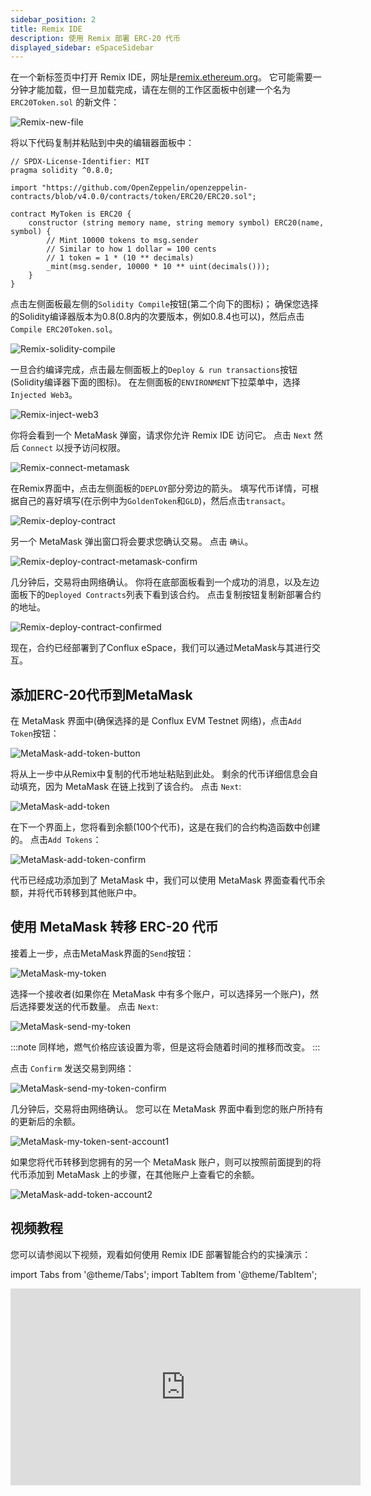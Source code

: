 ```yaml
---
sidebar_position: 2
title: Remix IDE
description: 使用 Remix 部署 ERC-20 代币
displayed_sidebar: eSpaceSidebar
---
```


在一个新标签页中打开 Remix IDE，网址是[remix.ethereum.org](https://remix.ethereum.org)。 它可能需要一分钟才能加载，但一旦加载完成，请在左侧的工作区面板中创建一个名为 `ERC20Token.sol` 的新文件：

![Remix-new-file](../img/remix_new_file-1.png)

将以下代码复制并粘贴到中央的编辑器面板中：

```solidity
// SPDX-License-Identifier: MIT
pragma solidity ^0.8.0;

import "https://github.com/OpenZeppelin/openzeppelin-contracts/blob/v4.0.0/contracts/token/ERC20/ERC20.sol";

contract MyToken is ERC20 {
    constructor (string memory name, string memory symbol) ERC20(name, symbol) {
        // Mint 10000 tokens to msg.sender
        // Similar to how 1 dollar = 100 cents
        // 1 token = 1 * (10 ** decimals)
        _mint(msg.sender, 10000 * 10 ** uint(decimals()));
    }
}
```

点击左侧面板最左侧的`Solidity Compile`按钮(第二个向下的图标)； 确保您选择的Solidity编译器版本为0.8(0.8内的次要版本，例如0.8.4也可以)，然后点击`Compile ERC20Token.sol`。


![Remix-solidity-compile](../img/remix_solidity_compile-1f459820c9caef73c47d3af1c87e71a6-1f459820c9caef73c47d3af1c87e71a6.png)

一旦合约编译完成，点击最左侧面板上的`Deploy & run transactions`按钮(Solidity编译器下面的图标)。 在左侧面板的`ENVIRONMENT`下拉菜单中，选择 `Injected Web3`。

![Remix-inject-web3](../img/remix_injected_web3-dbb0d671a1703239451d7d4e133f68ba-dbb0d671a1703239451d7d4e133f68ba.png)

你将会看到一个 MetaMask 弹窗，请求你允许 Remix IDE 访问它。 点击 `Next` 然后 `Connect` 以授予访问权限。

![Remix-connect-metamask](../img/remix_connect_with_metamask-9d8214740f372d3b41e489cbe23c5884-9d8214740f372d3b41e489cbe23c5884.png)

在Remix界面中，点击左侧面板的`DEPLOY`部分旁边的箭头。 填写代币详情，可根据自己的喜好填写(在示例中为`GoldenToken`和`GLD`)，然后点击`transact`。

![Remix-deploy-contract](../img/remix_deploy_contract-6423d60330003a7ffc0dc28ee5cd8178-6423d60330003a7ffc0dc28ee5cd8178.png)

另一个 MetaMask 弹出窗口将会要求您确认交易。 点击 `确认`。

![Remix-deploy-contract-metamask-confirm](../img/remix_deploy_contract_metamask_confirm-6b4f8c2a751ec4a4b6ad9df96584c623-6b4f8c2a751ec4a4b6ad9df96584c623.png)


几分钟后，交易将由网络确认。 你将在底部面板看到一个成功的消息，以及左边面板下的`Deployed Contracts`列表下看到该合约。 点击复制按钮复制新部署合约的地址。

![Remix-deploy-contract-confirmed](../img/remix_deploy_contract_confirmed-59390e985747c30736f46356a88b4ff1-59390e985747c30736f46356a88b4ff1.png)


现在，合约已经部署到了Conflux eSpace，我们可以通过MetaMask与其进行交互。

## 添加ERC-20代币到MetaMask

在 MetaMask 界面中(确保选择的是 Conflux EVM Testnet 网络)，点击`Add Token`按钮：

![MetaMask-add-token-button](../img/metam-import-token-b2a756a7a4ed3ac17f1a75fca77bf738.png)


将从上一步中从Remix中复制的代币地址粘贴到此处。 剩余的代币详细信息会自动填充，因为 MetaMask 在链上找到了该合约。 点击 `Next`:

![MetaMask-add-token](../img/mm-import-token-short-1-71f005c4fdb996d2a4b5651ceb6bc7bd.png)


在下一个界面上，您将看到余额(100个代币)，这是在我们的合约构造函数中创建的。 点击`Add Tokens`：

![MetaMask-add-token-confirm](../img/mm-import-token-short-2.png)



代币已经成功添加到了 MetaMask 中，我们可以使用 MetaMask 界面查看代币余额，并将代币转移到其他账户中。

## 使用 MetaMask 转移 ERC-20 代币

接着上一步，点击MetaMask界面的`Send`按钮：

![MetaMask-my-token](../img/start-send-gld-b56abfa83bb02864b94c3a5adcbcc0d0.jpeg)


选择一个接收者(如果你在 MetaMask 中有多个账户，可以选择另一个账户)，然后选择要发送的代币数量。 点击 `Next`:

![MetaMask-send-my-token](../img/send-gld-1-da8b6feee94ca0dfe89afc5118267c89.jpeg)

:::note
同样地，燃气价格应该设置为零，但是这将会随着时间的推移而改变。
:::

点击 `Confirm` 发送交易到网络：


![MetaMask-send-my-token-confirm](../img/send-gld-confirm-7789e263d3d53e45e2e4bebbf1d057cb.jpeg)

几分钟后，交易将由网络确认。 您可以在 MetaMask 界面中看到您的账户所持有的更新后的余额。

![MetaMask-my-token-sent-account1](../img/token-transfer-balance-changed-24a5b4588118295da68d10d9a3cea0cf.jpeg)

如果您将代币转移到您拥有的另一个 MetaMask 账户，则可以按照前面提到的将代币添加到 MetaMask 上的步骤，在其他账户上查看它的余额。


![MetaMask-add-token-account2](../img/mm-token-balance-changed-c59c6e2434009c0dcb6e03ef79ba5e60.png)


## 视频教程

您可以请参阅以下视频，观看如何使用 Remix IDE 部署智能合约的实操演示：

import Tabs from '@theme/Tabs';
import TabItem from '@theme/TabItem';

<Tabs>
  <TabItem value="youtube" label="Remix IDE Video Tutorial">
<iframe width="560" height="315" src="https://www.youtube.com/embed/WLbUXQ1FS8M?si=kJD-6-QN3ZqFf0_v" title="YouTube 视频播放器" frameborder="0" allow="accelerometer; autoplay; clipboard-write; encrypted-media; gyroscope; picture-in-picture; web-share" allowfullscreen></iframe>
  </TabItem>
</Tabs>
